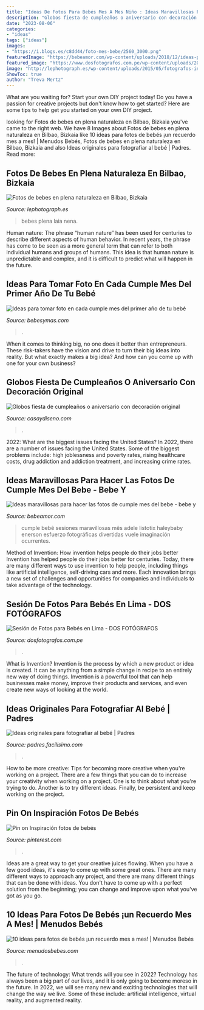 ```yaml
---
title: "Ideas De Fotos Para Bebés Mes A Mes Niño : Ideas Maravillosas Para Hacer Las Fotos De Cumple Mes Del Bebe"
description: "Globos fiesta de cumpleaños o aniversario con decoración original"
date: "2023-08-06"
categories:
- "ideas"
tags: ["ideas"]
images:
- "https://i.blogs.es/c8dd44/foto-mes-bebe/2560_3000.png"
featuredImage: "https://bebeamor.com/wp-content/uploads/2018/12/ideas-para-recordar-cumple-mes-bebe.jpg"
featured_image: "https://www.dosfotografos.com.pe/wp-content/uploads/2020/04/DOS4348_1-copia-copia-e1586915036259.jpg"
image: "http://lephotograph.es/wp-content/uploads/2015/05/fotografos-infantiles-en-bilbao.jpg"
ShowToc: true
author: "Treva Mertz"
---
```



What are you waiting for? Start your own DIY project today!
Do you have a passion for creative projects but don't know how to get started? Here are some tips to help get you started on your own DIY project.

	

		
looking for Fotos de bebes en plena naturaleza en Bilbao, Bizkaia you've came to the right web. We have 8 Images about Fotos de bebes en plena naturaleza en Bilbao, Bizkaia like 10 ideas para fotos de bebés ¡un recuerdo mes a mes! | Menudos Bebés, Fotos de bebes en plena naturaleza en Bilbao, Bizkaia and also Ideas originales para fotografiar al bebé | Padres. Read more:
		
    
## Fotos De Bebes En Plena Naturaleza En Bilbao, Bizkaia

<img loading=lazy src="http://lephotograph.es/wp-content/uploads/2015/05/fotografos-infantiles-en-bilbao.jpg" onerror="this.onerror=null;this.src='https://tse3.mm.bing.net/th?id=OIP.TpnAFcPj72lF4Mkdgk2qVgHaE8&amp;pid=15.1';" alt="Fotos de bebes en plena naturaleza en Bilbao, Bizkaia">

_Source: lephotograph.es_

>bebes plena laia nena. 

	

Human nature:
The phrase “human nature” has been used for centuries to describe different aspects of human behavior. In recent years, the phrase has come to be seen as a more general term that can refer to both individual humans and groups of humans. This idea is that human nature is unpredictable and complex, and it is difficult to predict what will happen in the future.

    
## Ideas Para Tomar Foto En Cada Cumple Mes Del Primer Año De Tu Bebé

<img loading=lazy src="https://i.blogs.es/c8dd44/foto-mes-bebe/2560_3000.png" onerror="this.onerror=null;this.src='https://tse3.mm.bing.net/th?id=OIP.LnDmCyTnN09cVrVhCPw3SgHaE0&amp;pid=15.1';" alt="Ideas para tomar foto en cada cumple mes del primer año de tu bebé">

_Source: bebesymas.com_

>. 

	

When it comes to thinking big, no one does it better than entrepreneurs. These risk-takers have the vision and drive to turn their big ideas into reality. But what exactly makes a big idea? And how can you come up with one for your own business?

    
## Globos Fiesta De Cumpleaños O Aniversario Con Decoración Original

<img loading=lazy src="https://casaydiseno.com/wp-content/uploads/2017/01/globos-fiesta-cumpleanos-ninos-opciones-originales.jpg" onerror="this.onerror=null;this.src='https://tse4.mm.bing.net/th?id=OIP.GnPTmZcUVaO2bX92-TglRQHaFj&amp;pid=15.1';" alt="Globos fiesta de cumpleaños o aniversario con decoración original">

_Source: casaydiseno.com_

>. 

	

2022: What are the biggest issues facing the United States?
In 2022, there are a number of issues facing the United States. Some of the biggest problems include: high joblessness and poverty rates, rising healthcare costs, drug addiction and addiction treatment, and increasing crime rates.

    
## Ideas Maravillosas Para Hacer Las Fotos De Cumple Mes Del Bebe - Bebe Y

<img loading=lazy src="https://bebeamor.com/wp-content/uploads/2018/12/ideas-para-recordar-cumple-mes-bebe.jpg" onerror="this.onerror=null;this.src='https://tse3.mm.bing.net/th?id=OIP.NPbF3VKNPVPtnHycxtnyTAHaHa&amp;pid=15.1';" alt="Ideas maravillosas para hacer las fotos de cumple mes del bebe - bebe y">

_Source: bebeamor.com_

>cumple bebê sesiones maravillosas mês adele listotix haleybaby enerson esfuerzo fotográficas divertidas vuele imaginación ocurrentes. 

	

Method of Invention: How invention helps people do their jobs better
Invention has helped people do their jobs better for centuries. Today, there are many different ways to use invention to help people, including things like artificial intelligence, self-driving cars and more. Each innovation brings a new set of challenges and opportunities for companies and individuals to take advantage of the technology.

    
## Sesión De Fotos Para Bebés En Lima - DOS FOTÓGRAFOS

<img loading=lazy src="https://www.dosfotografos.com.pe/wp-content/uploads/2020/04/DOS4348_1-copia-copia-e1586915036259.jpg" onerror="this.onerror=null;this.src='https://tse3.mm.bing.net/th?id=OIP.GLbIWXNP3b2xHfgmGmqI-gHaE8&amp;pid=15.1';" alt="Sesión de Fotos para Bebés en Lima - DOS FOTÓGRAFOS">

_Source: dosfotografos.com.pe_

>. 

	

What is Invention?
Invention is the process by which a new product or idea is created. It can be anything from a simple change in recipe to an entirely new way of doing things. Invention is a powerful tool that can help businesses make money, improve their products and services, and even create new ways of looking at the world.

    
## Ideas Originales Para Fotografiar Al Bebé | Padres

<img loading=lazy src="https://estag.fimagenes.com/imagenesred/9380836.jpg" onerror="this.onerror=null;this.src='https://tse4.mm.bing.net/th?id=OIP.AQ_kAbjsBmBE7W5wO0R1OQHaFs&amp;pid=15.1';" alt="Ideas originales para fotografiar al bebé | Padres">

_Source: padres.facilisimo.com_

>. 

	

How to be more creative: Tips for becoming more creative when you're working on a project.
There are a few things that you can do to increase your creativity when working on a project. One is to think about what you're trying to do. Another is to try different ideas. Finally, be persistent and keep working on the project.

    
## Pin On Inspiración Fotos De Bebés

<img loading=lazy src="https://i.pinimg.com/736x/44/79/66/4479662306c5e2778ad90e23c8a127c5.jpg" onerror="this.onerror=null;this.src='https://tse2.mm.bing.net/th?id=OIP.ssIo1S8YdzZkdP6MSfTjtwHaJ5&amp;pid=15.1';" alt="Pin on Inspiración fotos de bebés">

_Source: pinterest.com_

>. 

	

Ideas are a great way to get your creative juices flowing. When you have a few good ideas, it's easy to come up with some great ones. There are many different ways to approach any project, and there are many different things that can be done with ideas. You don't have to come up with a perfect solution from the beginning; you can change and improve upon what you've got as you go.

    
## 10 Ideas Para Fotos De Bebés ¡un Recuerdo Mes A Mes! | Menudos Bebés

<img loading=lazy src="https://menudosbebes.com/wp-content/uploads/2016/10/fotos-de-bebes-mes-a-mes-4.jpg" onerror="this.onerror=null;this.src='https://tse1.mm.bing.net/th?id=OIP.Ntogx_JW5m6Zy_TZU7LRrgHaLk&amp;pid=15.1';" alt="10 ideas para fotos de bebés ¡un recuerdo mes a mes! | Menudos Bebés">

_Source: menudosbebes.com_

>. 

	

The future of technology: What trends will you see in 2022?
Technology has always been a big part of our lives, and it is only going to become moreso in the future. In 2022, we will see many new and exciting technologies that will change the way we live. Some of these include: artificial intelligence, virtual reality, and augmented reality.

